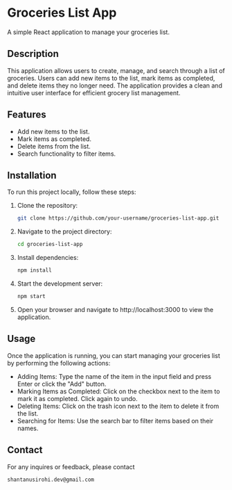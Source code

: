 # Groceries List App

A simple React application to manage your groceries list.

## Description

This application allows users to create, manage, and search through a list of groceries. Users can add new items to the list, mark items as completed, and delete items they no longer need. The application provides a clean and intuitive user interface for efficient grocery list management.

## Features

- Add new items to the list.
- Mark items as completed.
- Delete items from the list.
- Search functionality to filter items.

## Installation

To run this project locally, follow these steps:

1. Clone the repository:

   ```bash
   git clone https://github.com/your-username/groceries-list-app.git

2. Navigate to the project directory:

   ```bash
   cd groceries-list-app

3. Install dependencies:

   ```bash
   npm install

5. Start the development server:

   ```bash
   npm start

6. Open your browser and navigate to http://localhost:3000 to view the application.

## Usage

Once the application is running, you can start managing your groceries list by performing the following actions:

- Adding Items: Type the name of the item in the input field and press Enter or click the "Add" button.
- Marking Items as Completed: Click on the checkbox next to the item to mark it as completed. Click again to undo.
- Deleting Items: Click on the trash icon next to the item to delete it from the list.
- Searching for Items: Use the search bar to filter items based on their names.

## Contact

For any inquires or feedback, please contact 

```bash 
shantanusirohi.dev@gmail.com
